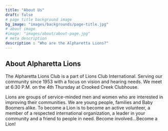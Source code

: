 ```yaml
---
title: "About Us"
draft: false
# page title background image
bg_image: "images/backgrounds/page-title.jpg"
# about image
#image: "images/about/about-page.jpg"
# meta description
description : "Who are the Alpharetta Lions?"
---
```


## About Alpharetta Lions

The Alpharetta Lions Club is a part of Lions Club International.  Serving our community since 1953 with a focus on vision and hearing needs. We meet at 6:30 P.M. on the 4th Thursday at Crooked Creek Clubhouse.

Lions are groups of service-minded men and women who are interested in improving their communities. We are young people, families and Baby Boomers alike.
To become a Lion is to become an active volunteer, a member of a respected international organization, a leader in your community and a friend to people in need.
Become involved...Become a Lion!